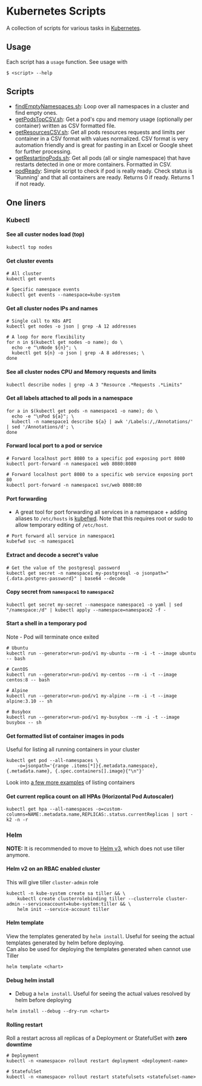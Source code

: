 # Kubernetes Scripts
A collection of scripts for various tasks in [Kubernetes](https://kubernetes.io/).

## Usage
Each script has a `usage` function. See usage with
```shell script
$ <script> --help
```

## Scripts
* [findEmptyNamespaces.sh](findEmptyNamespaces.sh): Loop over all namespaces in a cluster and find empty ones.
* [getPodsTopCSV.sh](getPodsTopCSV.sh): Get a pod's cpu and memory usage (optionally per container) written as CSV formatted file.
* [getResourcesCSV.sh](getResourcesCSV.sh): Get all pods resources requests and limits per container in a CSV format with values normalized. 
CSV format is very automation friendly and is great for pasting in an Excel or Google sheet for further processing.
* [getRestartingPods.sh](getRestartingPods.sh): Get all pods (all or single namespace) that have restarts detected in one or more containers. Formatted in CSV.
* [podReady](podReady.sh): Simple script to check if pod is really ready. Check status is 'Running' and that all containers are ready.
Returns 0 if ready. Returns 1 if not ready.

## One liners
### Kubectl
#### See all custer nodes load (top)
```shell script
kubectl top nodes
```

#### Get cluster events
```shell script
# All cluster
kubectl get events

# Specific namespace events
kubectl get events --namespace=kube-system
```

#### Get all cluster nodes IPs and names
```shell script
# Single call to K8s API
kubectl get nodes -o json | grep -A 12 addresses

# A loop for more flexibility
for n in $(kubectl get nodes -o name); do \
  echo -e "\nNode ${n}"; \
  kubectl get ${n} -o json | grep -A 8 addresses; \
done
```

#### See all cluster nodes CPU and Memory requests and limits
```shell script
kubectl describe nodes | grep -A 3 "Resource .*Requests .*Limits"
``` 

#### Get all labels attached to all pods in a namespace
```shell script
for a in $(kubectl get pods -n namespace1 -o name); do \
  echo -e "\nPod ${a}"; \
  kubectl -n namespace1 describe ${a} | awk '/Labels:/,/Annotations/' | sed '/Annotations/d'; \
done
```

#### Forward local port to a pod or service
```shell script
# Forward localhost port 8080 to a specific pod exposing port 8080
kubectl port-forward -n namespace1 web 8080:8080

# Forward localhost port 8080 to a specific web service exposing port 80
kubectl port-forward -n namespace1 svc/web 8080:80
```

#### Port forwarding
* A great tool for port forwarding all services in a namespace + adding aliases to `/etc/hosts` is [kubefwd](https://github.com/txn2/kubefwd).
Note that this requires root or sudo to allow temporary editing of `/etc/host`.
```shell script
# Port forward all service in namespace1
kubefwd svc -n namespace1
```

#### Extract and decode a secret's value
```shell script
# Get the value of the postgresql password
kubectl get secret -n namespace1 my-postgresql -o jsonpath="{.data.postgres-password}" | base64 --decode
```

#### Copy secret from `namespace1` to `namespace2`
```shell script
kubectl get secret my-secret --namespace namespace1 -o yaml | sed "/namespace:/d" | kubectl apply --namespace=namespace2 -f -
```

#### Start a shell in a temporary pod
Note - Pod will terminate once exited
```shell script
# Ubuntu
kubectl run --generator=run-pod/v1 my-ubuntu --rm -i -t --image ubuntu -- bash

# CentOS
kubectl run --generator=run-pod/v1 my-centos --rm -i -t --image centos:8 -- bash

# Alpine
kubectl run --generator=run-pod/v1 my-alpine --rm -i -t --image alpine:3.10 -- sh

# Busybox
kubectl run --generator=run-pod/v1 my-busybox --rm -i -t --image busybox -- sh
```

#### Get formatted list of container images in pods
Useful for listing all running containers in your cluster
```shell script
kubectl get pod --all-namespaces \
    -o=jsonpath='{range .items[*]}{.metadata.namespace}, {.metadata.name}, {.spec.containers[].image}{"\n"}'
```
Look into [a few more examples](https://kubernetes.io/docs/tasks/access-application-cluster/list-all-running-container-images) of listing containers

#### Get current replica count on all HPAs (Horizontal Pod Autoscaler)
```shell script
kubectl get hpa --all-namespaces -o=custom-columns=NAME:.metadata.name,REPLICAS:.status.currentReplicas | sort -k2 -n -r
```

### Helm
**NOTE:** It is recommended to move to [Helm v3](https://helm.sh/docs/), which does not use tiller anymore.

#### Helm v2 on an RBAC enabled cluster
This will give tiller `cluster-admin` role
```shell script
kubectl -n kube-system create sa tiller && \
    kubectl create clusterrolebinding tiller --clusterrole cluster-admin --serviceaccount=kube-system:tiller && \
    helm init --service-account tiller
```

#### Helm template
View the templates generated by `helm install`. Useful for seeing the actual templates generated by helm before deploying.<br>
Can also be used for deploying the templates generated when cannot use Tiller
```shell script
helm template <chart>
```

#### Debug helm install
* Debug a `helm install`. Useful for seeing the actual values resolved by helm before deploying
```shell script
helm install --debug --dry-run <chart>
```

#### Rolling restart
Roll a restart across all replicas of a Deployment or StatefulSet with **zero downtime**
```shell script
# Deployment
kubectl -n <namespace> rollout restart deployment <deployment-name>

# StatefulSet
kubectl -n <namespace> rollout restart statefulsets <statefulset-name>
```
